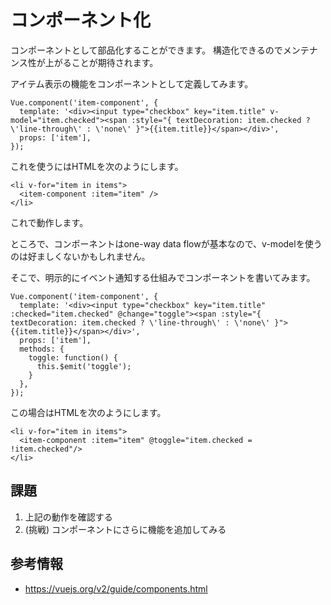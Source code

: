 # コンポーネント化

コンポーネントとして部品化することができます。
構造化できるのでメンテナンス性が上がることが期待されます。

アイテム表示の機能をコンポーネントとして定義してみます。

```
Vue.component('item-component', {
  template: '<div><input type="checkbox" key="item.title" v-model="item.checked"><span :style="{ textDecoration: item.checked ? \'line-through\' : \'none\' }">{{item.title}}</span></div>',
  props: ['item'],
});
```

これを使うにはHTMLを次のようにします。

```
<li v-for="item in items">
  <item-component :item="item" />
</li>
```

これで動作します。

ところで、コンポーネントはone-way data flowが基本なので、v-modelを使うのは好ましくないかもしれません。

そこで、明示的にイベント通知する仕組みでコンポーネントを書いてみます。

```
Vue.component('item-component', {
  template: '<div><input type="checkbox" key="item.title" :checked="item.checked" @change="toggle"><span :style="{ textDecoration: item.checked ? \'line-through\' : \'none\' }">{{item.title}}</span></div>',
  props: ['item'],
  methods: {
    toggle: function() {
      this.$emit('toggle');
    }
  },
});
```

この場合はHTMLを次のようにします。

```
<li v-for="item in items">
  <item-component :item="item" @toggle="item.checked = !item.checked"/>
</li>
```

## 課題

1. 上記の動作を確認する
2. (挑戦) コンポーネントにさらに機能を追加してみる

## 参考情報

- https://vuejs.org/v2/guide/components.html
